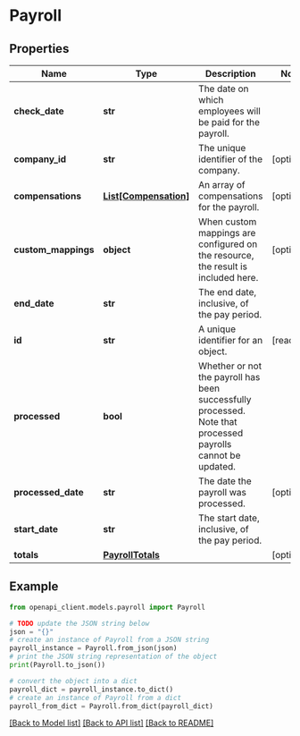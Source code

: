# Payroll


## Properties

Name | Type | Description | Notes
------------ | ------------- | ------------- | -------------
**check_date** | **str** | The date on which employees will be paid for the payroll. | 
**company_id** | **str** | The unique identifier of the company. | [optional] 
**compensations** | [**List[Compensation]**](Compensation.md) | An array of compensations for the payroll. | [optional] 
**custom_mappings** | **object** | When custom mappings are configured on the resource, the result is included here. | [optional] 
**end_date** | **str** | The end date, inclusive, of the pay period. | 
**id** | **str** | A unique identifier for an object. | [readonly] 
**processed** | **bool** | Whether or not the payroll has been successfully processed. Note that processed payrolls cannot be updated. | 
**processed_date** | **str** | The date the payroll was processed. | [optional] 
**start_date** | **str** | The start date, inclusive, of the pay period. | 
**totals** | [**PayrollTotals**](.md) |  | [optional] 

## Example

```python
from openapi_client.models.payroll import Payroll

# TODO update the JSON string below
json = "{}"
# create an instance of Payroll from a JSON string
payroll_instance = Payroll.from_json(json)
# print the JSON string representation of the object
print(Payroll.to_json())

# convert the object into a dict
payroll_dict = payroll_instance.to_dict()
# create an instance of Payroll from a dict
payroll_from_dict = Payroll.from_dict(payroll_dict)
```
[[Back to Model list]](../README.md#documentation-for-models) [[Back to API list]](../README.md#documentation-for-api-endpoints) [[Back to README]](../README.md)


